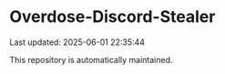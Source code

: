 # Overdose-Discord-Stealer

Last updated: 2025-06-01 22:35:44

This repository is automatically maintained.
